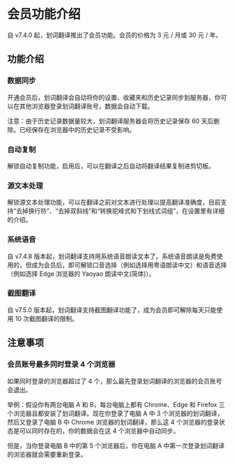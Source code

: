 <global-header />

# 会员功能介绍

自 v7.4.0 起，划词翻译推出了会员功能。会员的价格为 3 元 / 月或 30 元 / 年。

## 功能介绍

### 数据同步

开通会员后，划词翻译会自动将你的设置、收藏夹和历史记录同步到服务器，你可以在其他浏览器登录划词翻译账号，数据会自动下载。

注意：由于历史记录数据量较大，划词翻译服务器会将历史记录保存 60 天后删除。已经保存在浏览器中的历史记录不受影响。

### 自动复制

解锁自动复制功能，启用后，可以在翻译之后自动将翻译结果复制进剪切板。

### 源文本处理

解锁源文本处理功能，可以在翻译之前对文本进行处理以提高翻译准确度，目前支持“去掉换行符”、“去掉双斜线”和“转换驼峰式和下划线式词组”，在设置里有详细的介绍。

### 系统语音

自 v7.4.8 版本起，划词翻译支持用系统语音朗读文本了。系统语音朗读是免费使用的，但成为会员后，即可解锁口音选择（例如选择用粤语朗读中文）和语音选择（例如选择 Edge 浏览器的 Yaoyao 朗读中文(简体)）。

### 截图翻译

自 v7.5.0 版本起，划词翻译支持截图翻译功能了，成为会员即可解除每天只能使用 10 次截图翻译的限制。

## 注意事项

### 会员账号最多同时登录 4 个浏览器

如果同时登录的浏览器超过了 4 个，那么最先登录划词翻译的浏览器的会员账号会退出。

举例：假设你有两台电脑 A 和 B，每台电脑上都有 Chrome、Edge 和 Firefox 三个浏览器且都安装了划词翻译。现在你登录了电脑 A 中 3 个浏览器的划词翻译，然后又登录了电脑 B 中 Chrome 浏览器的划词翻译，那么这 4 个浏览器的登录状态是可以同时存在的，你的数据会在这 4 个浏览器中自动同步。

但是，当你登录电脑 B 中的第 5 个浏览器后，你在电脑 A 中第一次登录划词翻译的浏览器就会需要重新登录。
